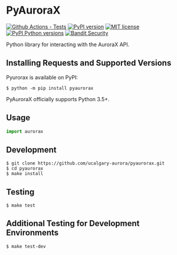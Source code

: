 # PyAuroraX

[![Github Actions - Tests](https://github.com/ucalgary-aurora/pyaurorax/workflows/tests/badge.svg)](https://github.com/ucalgary-aurora/pyaurorax/actions?query=workflow%3Atests)
[![PyPI version](https://img.shields.io/pypi/v/pyaurorax.svg)](https://pypi.python.org/pypi/pyaurorax/)
[![MIT license](https://img.shields.io/badge/License-MIT-blue.svg)](https://lbesson.mit-license.org/)
[![PyPI Python versions](https://img.shields.io/pypi/pyversions/pyaurorax.svg)](https://pypi.python.org/pypi/pyaurorax/)
[![Bandit Security](https://img.shields.io/badge/security-bandit-lightgrey.svg)](https://github.com/PyCQA/bandit)

Python library for interacting with the AuroraX API.

## Installing Requests and Supported Versions

Pyurorax is available on PyPI:

```console
$ python -m pip install pyaurorax
```

PyAuroraX officially supports Python 3.5+.

## Usage

```python
import aurorax
````

## Development

```console
$ git clone https://github.com/ucalgary-aurora/pyaurorax.git
$ cd pyaurorax
$ make install
```

## Testing

```console
$ make test
```

## Additional Testing for Development Environments

```console
$ make test-dev
```
